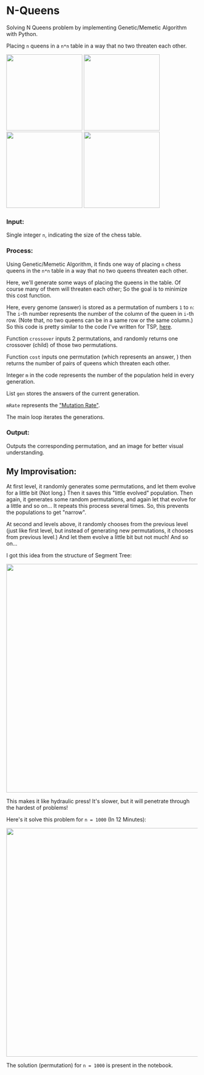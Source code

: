 # N-Queens
Solving N Queens problem by implementing Genetic/Memetic Algorithm with Python.

Placing `n` queens in a `n*n` table in a way that no two threaten each other.
<p float="left">
  <img src="https://user-images.githubusercontent.com/12760574/130360378-91128b7d-dbc3-406f-9d9a-050cbeff0cc4.png" width="200" />
  <img src="https://user-images.githubusercontent.com/12760574/130577098-fe2b5e2f-53f1-4ea1-bceb-2a9a9fd84bfe.png" width="200" /> 
  <img src="https://user-images.githubusercontent.com/12760574/130360386-4a50a435-52b0-4883-a4ab-0390732d2e85.png" width="200" /> 
  <img src="https://user-images.githubusercontent.com/12760574/130360388-be1eaf9a-df31-4e40-800c-3022bfaf6270.png" width="200" />
</p>

### Input:
Single integer `n`, indicating the size of the chess table.

### Process:
Using Genetic/Memetic Algorithm, it finds one way of placing `n` chess queens in the `n*n` table in a way that no two queens threaten each other.

Here, we'll generate some ways of placing the queens in the table. Of course many of them will threaten each other; So the goal is to minimize this cost function.

Here, every genome (answer) is stored as a permutation of numbers `1` to `n`: The `i`-th number represents the number of the column of the queen in `i`-th row. (Note that, no two queens can be in a same row or the same column.) So this code is pretty similar to the code I've written for TSP, [here](https://github.com/ShayanGilmour/TSP-Genetic-Algorithm).

Function `crossover` inputs 2 permutations, and randomly returns one crossover (child) of those two permutations.

Function `cost` inputs one permutation (which represents an answer, ) then returns the number of pairs of queens which threaten each other.

Integer `m` in the code represents the number of the population held in every generation.

List `gen` stores the answers of the current generation.

`mRate` represents the ["Mutation Rate"](https://en.wikipedia.org/wiki/Mutation_rate).

The main loop iterates the generations.

### Output:
Outputs the corresponding permutation, and an image for better visual understanding.

## My Improvisation:
At first level, it randomly generates some permutations, and let them evolve for a little bit (Not long.) Then it saves this "little evolved" population. Then again, it generates some random permutations, and again let that evolve for a little and so on... It repeats this process several times. So, this prevents the populations to get "narrow".

At second and levels above, it randomly chooses from the previous level (just like first level, but instead of generating new permutations, it chooses from previous level.) And let them evolve a little bit but not much! And so on...

I got this idea from the structure of Segment Tree:
<p float="left">
  <img src="https://user-images.githubusercontent.com/12760574/130359662-f19c6aea-e12b-41b0-88db-90404dd35358.png" width="600" />
</p>

This makes it like hydraulic press! It's slower, but it will penetrate through the hardest of problems!

Here's it solve this problem for `n = 1000` (In 12 Minutes):
<p float="left">
  <img src="https://user-images.githubusercontent.com/12760574/130361012-17c47b2e-300b-4b02-a77f-dec548b1ea37.png" width="600" />
</p>

The solution (permutation) for `n = 1000` is present in the notebook.

